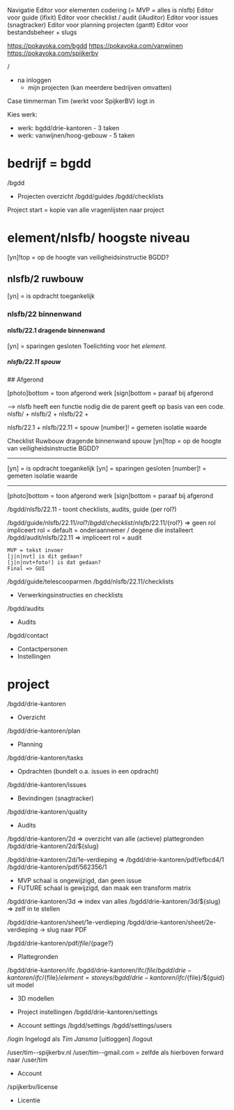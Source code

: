 Navigatie
Editor voor elementen codering (= MVP = alles is nlsfb)
Editor voor guide (ifixit)
Editor voor checklist / audit (iAuditor)
Editor voor issues (snagtracker)
Editor voor planning projecten (gantt)
Editor voor bestandsbeheer + slugs

https://pokayoka.com/bgdd
https://pokayoka.com/vanwijnen
https://pokayoka.com/spijkerbv

/

- na inloggen
  - mijn projecten (kan meerdere bedrijven omvatten)

Case timmerman Tim (werkt voor SpijkerBV) logt in

Kies werk:

- werk: bgdd/drie-kantoren - 3 taken
- werk: vanwijnen/hoog-gebouw - 5 taken

# bedrijf = bgdd

/bgdd

- Projecten overzicht
  /bgdd/guides
  /bgdd/checklists

Project start = kopie van alle vragenlijsten naar project

# element/nlsfb/ hoogste niveau

[yn]!top = op de hoogte van veiligheidsinstructie BGDD?

## nlsfb/2 ruwbouw

[yn] = is opdracht toegankelijk

### nlsfb/22 binnenwand

#### nlsfb/22.1 dragende binnenwand

[yn] = sparingen gesloten
Toelichting voor het _element_.

##### nlsfb/22.11 spouw

 <Switch value={}>
  ## Afgerond
  <Checkbox default=true na={true} shape={'slider'}/>
  <Photo required=false / >

</Switch>

[photo]bottom = toon afgerond werk
[sign]bottom = paraaf bij afgerond

--> nlsfb heeft een functie nodig die de parent geeft op basis van een code.
nlsfb/ +
nlsfb/2 +
nlsfb/22 +

<!-- nlsfb/22. +  -->

nlsfb/22.1 +
nlsfb/22.11 = spouw
[number]! = gemeten isolatie waarde

Checklist Ruwbouw dragende binnenwand spouw
[yn]!top = op de hoogte van veiligheidsinstructie BGDD?

---

[yn] = is opdracht toegankelijk
[yn] = sparingen gesloten
[number]! = gemeten isolatie waarde

---

[photo]bottom = toon afgerond werk
[sign]bottom = paraaf bij afgerond

/bgdd/nlsfb/22.11 - toont checklists, audits, guide (per rol?)

/bgdd/guide/nlsfb/22.11/${rol?}
/bgdd/checklist/nlsfb/22.11/${rol?} => geen rol impliceert rol = default = onderaannemer / degene die installeert
/bgdd/audit/nlsfb/22.11 => impliceert rol = audit

    MVP = tekst invoer
    [j|n|nvt] is dit gedaan?
    [j|n|nvt+foto!] is dat gedaan?
    Final => GUI

/bgdd/guide/telescooparmen
/bgdd/nlsfb/22.11/checklists

- Verwerkingsinstructies en checklists

/bgdd/audits

- Audits

/bgdd/contact

- Contactpersonen
- Instellingen

# project

/bgdd/drie-kantoren

- Overzicht

/bgdd/drie-kantoren/plan

- Planning

/bgdd/drie-kantoren/tasks

- Opdrachten (bundelt o.a. issues in een opdracht)

/bgdd/drie-kantoren/issues

- Bevindingen (snagtracker)

/bgdd/drie-kantoren/quality

- Audits

/bgdd/drie-kantoren/2d => overzicht van alle (actieve) plattegronden
/bgdd/drie-kantoren/2d/\${slug}

/bgdd/drie-kantoren/2d/1e-verdieping =>
/bgdd/drie-kantoren/pdf/efbcd4/1
/bgdd/drie-kantoren/pdf/562356/1

- MVP schaal is ongewijzigd, dan geen issue
- FUTURE schaal is gewijzigd, dan maak een transform matrix

/bgdd/drie-kantoren/3d => index van alles
/bgdd/drie-kantoren/3d/\${slug} => zelf in te stellen

/bgdd/drie-kantoren/sheet/1e-verdieping
/bgdd/drie-kantoren/sheet/2e-verdieping -> slug naar PDF

/bgdd/drie-kantoren/pdf/${file}/${page?}

- Plattegronden

/bgdd/drie-kantoren/ifc
/bgdd/drie-kantoren/ifc/${file}
/bgdd/drie-kantoren/ifc/${file}/${element = storeys}
/bgdd/drie-kantoren/ifc/${file}/\${guid} uit model

- 3D modellen

- Project instellingen
  /bgdd/drie-kantoren/settings

- Account settings
  /bgdd/settings
  /bgdd/settings/users

/login
Ingelogd als _Tim Jansma_ [uitloggen]
/logout

/user/tim--spijkerbv.nl
/user/tim--gmail.com = zelfde als hierboven
forward naar
/user/tim

- Account

/spijkerbv/license

- Licentie
